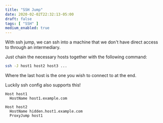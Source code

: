 ```yaml
---
title: "SSH Jump"
date: 2020-02-02T22:32:13-05:00
draft: false
tags: [ "SSH" ]
medium_enabled: true
---
```


With ssh jump, we can ssh into a machine that we don't have direct access to through an intermediary.

Just chain the necessary hosts together with the following command:

```bash
ssh -J host1 host2 host3 ...
```

Where the last host is the one you wish to connect to at the end.

Luckily ssh config also supports this!

```
Host host1
  HostName host1.example.com

Host host2
  HostName hidden.host1.example.com
  ProxyJump host1
```

